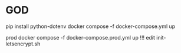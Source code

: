 # GOD

pip install python-dotenv
docker compose -f docker-compose.yml up

prod
docker compose -f docker-compose.prod.yml up
!!! edit init-letsencrypt.sh